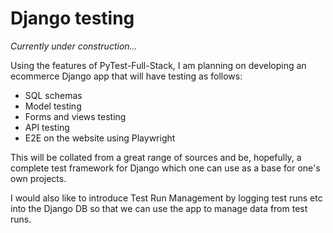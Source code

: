 # Django testing

*Currently under construction...*

Using the features of PyTest-Full-Stack, I am planning on developing an ecommerce Django app that will have testing as follows:

- SQL schemas
- Model testing
- Forms and views testing
- API testing
- E2E on the website using Playwright

This will be collated from a great range of sources and be, hopefully, a complete test framework for Django which one can use as a base for one's own projects.

I would also like to introduce Test Run Management by logging test runs etc into the Django DB so that we can use the app to manage data from test runs.